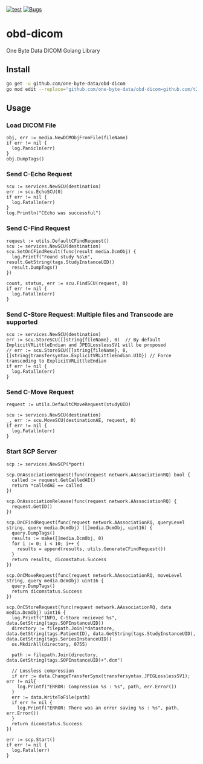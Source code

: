 [![test](https://github.com/t2care/obd-dicom/actions/workflows/pr.yml/badge.svg)](https://github.com/t2care/obd-dicom/actions/workflows/pr.yml)
[![Bugs](https://sonarcloud.io/api/project_badges/measure?project=t2care_obd-dicom&metric=bugs)](https://sonarcloud.io/summary/new_code?id=t2care_obd-dicom)

# obd-dicom

One Byte Data DICOM Golang Library

## Install

```bash
go get -u github.com/one-byte-data/obd-dicom
go mod edit --replace="github.com/one-byte-data/obd-dicom=github.com/t2care/obd-dicom@<version>"
```

## Usage

### Load DICOM File

```golang
obj, err := media.NewDCMObjFromFile(fileName)
if err != nil {
  log.Panicln(err)
}
obj.DumpTags()
```

### Send C-Echo Request
```golang
scu := services.NewSCU(destination)
err := scu.EchoSCU(0)
if err != nil {
  log.Fatalln(err)
}
log.Println("CEcho was successful")
```

### Send C-Find Request
```golang
request := utils.DefaultCFindRequest()
scu := services.NewSCU(destination)
scu.SetOnCFindResult(func(result media.DcmObj) {
  log.Printf("Found study %s\n", result.GetString(tags.StudyInstanceUID))
  result.DumpTags()
})

count, status, err := scu.FindSCU(request, 0)
if err != nil {
  log.Fatalln(err)
}
```

### Send C-Store Request: Multiple files and Transcode are supported
```golang
scu := services.NewSCU(destination)
err := scu.StoreSCU([]string{fileName}, 0)  // By default ImplicitVRLittleEndian and JPEGLosslessSV1 will be proposed 
// err := scu.StoreSCU([]string{fileName}, 0, []string{transfersyntax.ExplicitVRLittleEndian.UID}) // Force transcoding to ExplicitVRLittleEndian
if err != nil {
  log.Fatalln(err)
}
```

### Send C-Move Request
```golang
request := utils.DefaultCMoveRequest(studyUID)

scu := services.NewSCU(destination)
_, err := scu.MoveSCU(destinationAE, request, 0)
if err != nil {
  log.Fatalln(err)
}
```

### Start SCP Server
```golang
scp := services.NewSCP(*port)

scp.OnAssociationRequest(func(request network.AAssociationRQ) bool {
  called := request.GetCalledAE()
  return *calledAE == called
})

scp.OnAssociationRelease(func(request network.AAssociationRQ) {
  request.GetID()
})

scp.OnCFindRequest(func(request network.AAssociationRQ, queryLevel string, query media.DcmObj) ([]media.DcmObj, uint16) {
  query.DumpTags()
  results := make([]media.DcmObj, 0)
  for i := 0; i < 10; i++ {
    results = append(results, utils.GenerateCFindRequest())
  }
  return results, dicomstatus.Success
})

scp.OnCMoveRequest(func(request network.AAssociationRQ, moveLevel string, query media.DcmObj) uint16 {
  query.DumpTags()
  return dicomstatus.Success
})

scp.OnCStoreRequest(func(request network.AAssociationRQ, data media.DcmObj) uint16 {
  log.Printf("INFO, C-Store recieved %s", data.GetString(tags.SOPInstanceUID))
  directory := filepath.Join(*datastore, data.GetString(tags.PatientID), data.GetString(tags.StudyInstanceUID), data.GetString(tags.SeriesInstanceUID))
  os.MkdirAll(directory, 0755)

  path := filepath.Join(directory, data.GetString(tags.SOPInstanceUID)+".dcm")

  // Lossless compression 
  if err := data.ChangeTransferSynx(transfersyntax.JPEGLosslessSV1); err != nil{
    log.Printf("ERROR: Compression %s : %s", path, err.Error())
  }
  err := data.WriteToFile(path)
  if err != nil {
    log.Printf("ERROR: There was an error saving %s : %s", path, err.Error())
  }
  return dicomstatus.Success
})

err := scp.Start()
if err != nil {
  log.Fatal(err)
}
```
